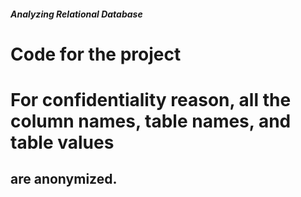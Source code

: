 ##### Analyzing Relational Database #####

# Code for the project
# For confidentiality reason, all the column names, table names, and table values
## are anonymized.
